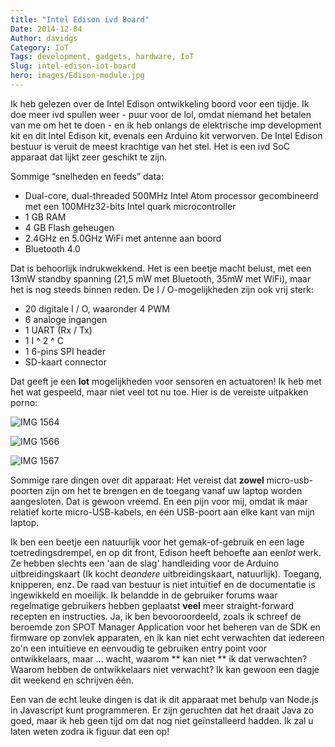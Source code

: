 ```yaml
---
title: "Intel Edison ivd Board"
Date: 2014-12-04
Author: davidgs
Category: IoT
Tags: development, gadgets, hardware, IoT
Slug: intel-edison-iot-board
hero: images/Edison-module.jpg
---
```


Ik heb gelezen over de Intel Edison ontwikkeling boord voor een tijdje. Ik doe meer ivd spullen weer - puur voor de lol, omdat niemand het betalen van me om het te doen - en ik heb onlangs de elektrische imp development kit en dit Intel Edison kit, evenals een Arduino kit verworven. De Intel Edison bestuur is veruit de meest krachtige van het stel. Het is een ivd SoC apparaat dat lijkt zeer geschikt te zijn.

Sommige “snelheden en feeds” data:

- Dual-core, dual-threaded 500MHz Intel Atom processor gecombineerd met een 100MHz32-bits Intel quark microcontroller
- 1 GB RAM
- 4 GB Flash geheugen
- 2.4GHz en 5.0GHz WiFi met antenne aan boord
- Bluetooth 4.0

Dat is behoorlijk indrukwekkend. Het is een beetje macht belust, met een 13mW standby spanning (21,5 mW met Bluetooth, 35mW met WiFi), maar het is nog steeds binnen reden. De I / O-mogelijkheden zijn ook vrij sterk:

- 20 digitale I / O, waaronder 4 PWM
- 6 analoge ingangen
- 1 UART (Rx / Tx)
- 1 I ^ 2 ^ C
- 1 6-pins SPI header
- SD-kaart connector

Dat geeft je een **lot** mogelijkheden voor sensoren en actuatoren! Ik heb met het wat gespeeld, maar niet veel tot nu toe. Hier is de vereiste uitpakken porno:

![IMG 1564](/posts/category/iot/iot-hardware/images/IMG_1564.jpg)

![IMG 1566](/posts/category/iot/iot-hardware/images/IMG_1566.jpg)

![IMG 1567](/posts/category/iot/iot-hardware/images/IMG_1567.jpg)

Sommige rare dingen over dit apparaat: Het vereist dat **zowel** micro-usb-poorten zijn om het te brengen en de toegang vanaf uw laptop worden aangesloten. Dat is gewoon vreemd. En een pijn voor mij, omdat ik maar relatief korte micro-USB-kabels, en één USB-poort aan elke kant van mijn laptop.

Ik ben een beetje een natuurlijk voor het gemak-of-gebruik en een lage toetredingsdrempel, en op dit front, Edison heeft behoefte aan een*lot* werk. Ze hebben slechts een 'aan de slag' handleiding voor de Arduino uitbreidingskaart (Ik kocht de*andere* uitbreidingskaart, natuurlijk). Toegang, knipperen, enz. De raad van bestuur is niet intuïtief en de documentatie is ingewikkeld en moeilijk. Ik belandde in de gebruiker forums waar regelmatige gebruikers hebben geplaatst **veel** meer straight-forward recepten en instructies. Ja, ik ben bevooroordeeld, zoals ik schreef de beroemde zon SPOT Manager Application voor het beheren van de SDK en firmware op zonvlek apparaten, en ik kan niet echt verwachten dat iedereen zo'n een intuïtieve en eenvoudig te gebruiken entry point voor ontwikkelaars, maar ... wacht, waarom ** kan niet ** ik dat verwachten? Waarom hebben de ontwikkelaars niet verwacht? Ik kan gewoon een dagje dit weekend en schrijven één.

Een van de echt leuke dingen is dat ik dit apparaat met behulp van Node.js in Javascript kunt programmeren. Er zijn geruchten dat het draait Java zo goed, maar ik heb geen tijd om dat nog niet geïnstalleerd hadden. Ik zal u laten weten zodra ik figuur dat een op!

 
